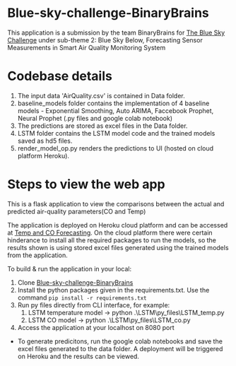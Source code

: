 # Blue-sky-challenge-BinaryBrains

This application is a submission by the team BinaryBrains for [The Blue Sky Challenge](https://www.hackerearth.com/challenges/hackathon/ieee-machine-learning-hackathon/) under sub-theme 2: Blue Sky Below, Forecasting Sensor Measurements in Smart Air Quality Monitoring System

# Codebase details
1. The input data 'AirQuality.csv' is contained in Data folder.
2. baseline_models folder contains the implementation of 4 baseline models - Exponential Smoothing, Auto ARIMA, Faccebook Prophet, Neural Prophet (.py files and google colab notebook)
3. The predictions are stored as excel files in the Data folder.
4. LSTM folder contains the LSTM model code and the trained models saved as hd5 files.
5. render_model_op.py renders the predictions to UI (hosted on cloud platform Heroku).

# Steps to view the web app 
This is a flask application to view the comparisons between the actual and predicted air-quality parameters(CO and Temp)

The application is deployed on Heroku cloud platform and can be accessed at [Temp and CO Forecasting](https://predict-air-quality-app.herokuapp.com/).
On the cloud platform there were certain hinderance to install all the required packages to run the models, so the results shown is using stored excel files generated using the trained models from the application.

To build & run the application in your local:

1. Clone [Blue-sky-challenge-BinaryBrains](https://github.com/ritwik-deshpande/Blue-sky-challenge-BinaryBrains.git)
2. Install the python packages given in the requirements.txt. Use the command `pip install -r requirements.txt`
3. Run py files directly from CLI interface, for example:
      1. LSTM temperature model -> python .\LSTM\py_files\LSTM_temp.py
      2. LSTM CO model -> python .\LSTM\py_files\LSTM_co.py
4. Access the application at your localhost on 8080 port

* To generate predicitons, run the google colab notebooks and save the excel files generated to the data folder. A deployment will be triggered on Heroku and the results can be viewed.
